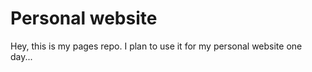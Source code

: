 # Personal website

Hey, this is my pages repo. I plan to use it for my personal website one day...
